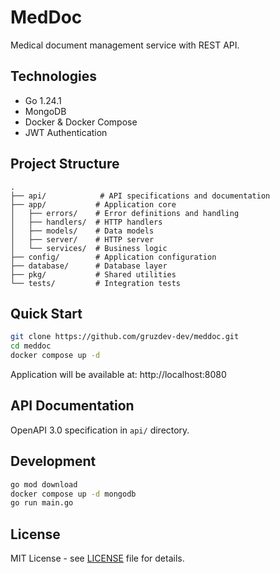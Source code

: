 # MedDoc

Medical document management service with REST API.

## Technologies

- Go 1.24.1
- MongoDB
- Docker & Docker Compose
- JWT Authentication

## Project Structure

```
.
├── api/            # API specifications and documentation
├── app/           # Application core
│   ├── errors/    # Error definitions and handling
│   ├── handlers/  # HTTP handlers
│   ├── models/    # Data models
│   ├── server/    # HTTP server
│   └── services/  # Business logic
├── config/        # Application configuration
├── database/      # Database layer
├── pkg/           # Shared utilities
└── tests/         # Integration tests
```

## Quick Start

```bash
git clone https://github.com/gruzdev-dev/meddoc.git
cd meddoc
docker compose up -d
```

Application will be available at: http://localhost:8080

## API Documentation

OpenAPI 3.0 specification in `api/` directory.

## Development

```bash
go mod download
docker compose up -d mongodb
go run main.go
```

## License

MIT License - see [LICENSE](LICENSE) file for details.
